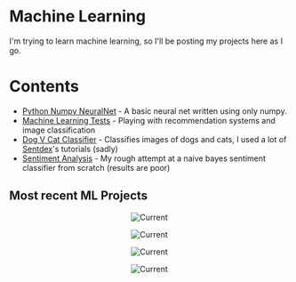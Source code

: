 # Machine Learning
I'm trying to learn machine learning, so I'll be posting my projects here as I go.

# Contents
* [Python Numpy NeuralNet](neuralnet/) - A basic neural net written using only numpy.
* [Machine Learning Tests](notebook/) - Playing with recommendation systems and image
 classification
 * [Dog V Cat Classifier](ImageClassifier/) - Classifies images of dogs and cats, I used a lot of [Sentdex](https://www.youtube.com/user/sentdex)'s tutorials (sadly)
 * [Sentiment Analysis](SentimentAnalysis/) - My rough attempt at a naive bayes sentiment classifier from scratch (results are poor)

## Most recent ML Projects
<p align="center">
  <img src="http://i.imgur.com/Mh7mwbc.png" alt="Current"/>
</p>
<p align="center">
  <img src="http://i.imgur.com/yW3mvyy.png" alt="Current"/>
</p>
<p align="center">
  <img src="http://i.imgur.com/nVWBHA8.png" alt="Current"/>
</p>
<p align="center">
  <img src="http://i.imgur.com/7rLqrSQ.png" alt="Current"/>
</p>
